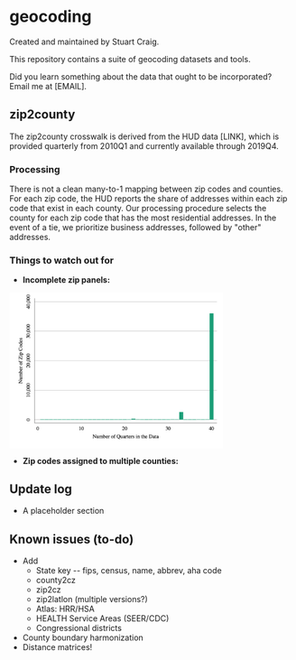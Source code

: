 # geocoding
Created and maintained by Stuart Craig.

This repository contains a suite of geocoding datasets and tools. 

Did you learn something about the data that ought to be incorporated? Email me at [EMAIL].

## zip2county

The zip2county crosswalk is derived from the HUD data [LINK], which is provided quarterly from 2010Q1 and currently available through 2019Q4. 

### Processing

There is not a clean many-to-1 mapping between zip codes and counties. For each zip code, the HUD reports the share of addresses within each zip code that exist in each county. Our processing procedure selects the county for each zip code that has the most residential addresses. In the event of a tie, we prioritize business addresses, followed by "other" addresses. 

### Things to watch out for
- **Incomplete zip panels:**
<img src="output/zip2county/GC_zip2county_panelbalance.png" width="75%" height=75% align="center">

- **Zip codes assigned to multiple counties:** 

## Update log
- A placeholder section

## Known issues (to-do)
- Add
	- State key -- fips, census, name, abbrev, aha code
	- county2cz
	- zip2cz
	- zip2latlon (multiple versions?)
	- Atlas: HRR/HSA
	- HEALTH Service Areas (SEER/CDC)
	- Congressional districts
- County boundary harmonization
- Distance matrices!


